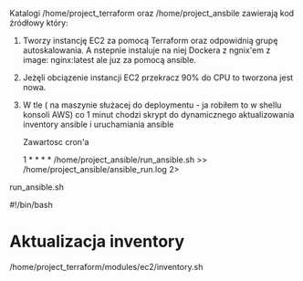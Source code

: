 Katalogi /home/project_terraform oraz /home/project_ansbile zawierają kod źródłowy który:
1. Tworzy instancję EC2 za pomocą Terraform oraz odpowidnią grupę autoskalowania. A nstepnie instaluje na niej Dockera z ngnix'em z image: nginx:latest ale juz za pomocą ansible.
2. Jeżęli obciązenie instancji EC2 przekracz 90% do CPU to tworzona jest nowa.
3. W tle ( na maszynie służacej do deploymentu - ja robiłem to w shellu konsoli AWS) co 1 minut chodzi skrypt do dynamicznego aktualizowania inventory ansible i uruchamiania ansible

   Zawartosc cron'a
   
   1 * * * * /home/project_ansible/run_ansible.sh >> /home/project_ansible/ansible_run.log 2>

   
run_ansible.sh

#!/bin/bash
# Aktualizacja inventory
/home/project_terraform/modules/ec2/inventory.sh
